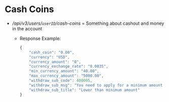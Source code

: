 # Cash Coins

* */api/v3/users/`userID`/cash-coins* = Something about cashout and money in the account
  * Response Example:
  
    ```js
    {
        "cash_coin": "0.00",
        "currency": "USD",
        "currency_amount": "0",
        "currency_exchange_rate": "0.0035",
        "min_currency_amount": "40.00",
        "max_currency_amount": "5000.00",
        "withdraw_sub_code": 400005,
        "withdraw_sub_msg": "You need to apply for a minimum amount of 40.00USD to cashout",
        "withdraw_sub_title": "Lower than minimum amount"
    }
    ```
